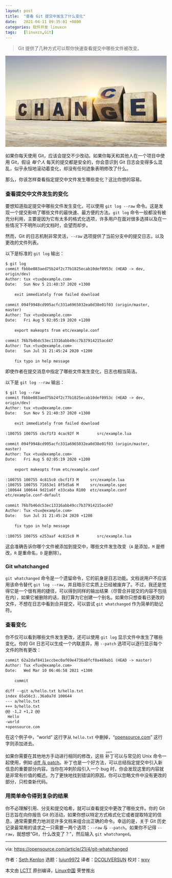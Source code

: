 ```yaml
---
layout: post
title:	"查看 Git 提交中发生了什么变化"
date:	2021-04-11 09:35:01 +0800 
categories:	软件开发 linuxcn 
tags:	[linuxcn,Git]
---
```




> 
> Git 提供了几种方式可以帮你快速查看提交中哪些文件被改变。
> 
> 
> 


![](/Asserts/Images/album/202104/11/093421yuololouo66woulu.jpg "Code going into a computer.")


如果你每天使用 Git，应该会提交不少改动。如果你每天和其他人在一个项目中使用 Git，假设 *每个人* 每天的提交都是安全的，你会意识到 Git 日志会变得多么混乱，似乎永恒地滚动着变化，却没有任何迹象表明修改了什么。


那么，你该怎样查看指定提交中文件发生哪些变化？这比你想的容易。


### 查看提交中文件发生的变化


要想知道指定提交中哪些文件发生变化，可以使用 `git log --raw` 命令。这是发现一个提交影响了哪些文件的最快速、最方便的方法。`git log` 命令一般都没有被充分利用，主要是因为它有太多的格式化选项，许多用户在面对很多选择以及在一些情况下不明所以的文档时，会望而却步。


然而，Git 的日志机制非常灵活，`--raw` 选项提供了当前分支中的提交日志，以及更改的文件列表。


以下是标准的 `git log` 输出：



```
$ git log
commit fbbbe083aed75b24f2c77b1825ecab10def0953c (HEAD -> dev, origin/dev)
Author: tux <tux@example.com>
Date:   Sun Nov 5 21:40:37 2020 +1300

    exit immediately from failed download

commit 094f9948cd995acfc331a6965032ea0d38e01f03 (origin/master, master)
Author: Tux <tux@example.com>
Date:   Fri Aug 5 02:05:19 2020 +1200

    export makeopts from etc/example.conf

commit 76b7b46dc53ec13316abb49cc7b37914215acd47
Author: Tux <tux@example.com>
Date:   Sun Jul 31 21:45:24 2020 +1200

    fix typo in help message

```

即使作者在提交消息中指定了哪些文件发生变化，日志也相当简洁。


以下是 `git log --raw` 输出：



```
$ git log --raw
commit fbbbe083aed75b24f2c77b1825ecab10def0953c (HEAD -> dev, origin/dev)
Author: tux <tux@example.com>
Date:   Sun Nov 5 21:40:37 2020 +1300

    exit immediately from failed download

:100755 100755 cbcf1f3 4cac92f M        src/example.lua

commit 094f9948cd995acfc331a6965032ea0d38e01f03 (origin/master, master)
Author: Tux <tux@example.com>
Date:   Fri Aug 5 02:05:19 2020 +1200

    export makeopts from etc/example.conf
   
:100755 100755 4c815c0 cbcf1f3 M     src/example.lua
:100755 100755 71653e1 8f5d5a6 M     src/example.spec
:100644 100644 9d21a6f e33caba R100  etc/example.conf  etc/example.conf-default

commit 76b7b46dc53ec13316abb49cc7b37914215acd47
Author: Tux <tux@example.com>
Date:   Sun Jul 31 21:45:24 2020 +1200

    fix typo in help message

:100755 100755 e253aaf 4c815c0 M        src/example.lua

```

这会准确告诉你哪个文件被添加到提交中，哪些文件发生改变（`A` 是添加，`M` 是修改，`R` 是重命名，`D` 是删除）。


### Git whatchanged


`git whatchanged` 命令是一个遗留命令，它的前身是日志功能。文档说用户不应该用该命令替代 `git log --raw`，并且暗示它实质上已经被废弃了。不过，我还是觉得它是一个很有用的捷径，可以得到同样的输出结果（尽管合并提交的内容不包括在内），如果它被删除的话，我打算为它创建一个别名。如果你只想查看已更改的文件，不想在日志中看到合并提交，可以尝试 `git whatchanged` 作为简单的助记符。


### 查看变化


你不仅可以看到哪些文件发生更改，还可以使用 `git log` 显示文件中发生了哪些变化。你的 Git 日志可以生成一个内联差异，用 `--patch` 选项可以逐行显示每个文件的所有更改：



```
commit 62a2daf8411eccbec0af69e4736a0fcf0a469ab1 (HEAD -> master)
Author: Tux <Tux@example.com>
Date:   Wed Mar 10 06:46:58 2021 +1300

    commit

diff --git a/hello.txt b/hello.txt
index 65a56c3..36a0a7d 100644
--- a/hello.txt
+++ b/hello.txt
@@ -1,2 +1,2 @@
 Hello
-world
+opensource.com

```

在这个例子中，“world” 这行字从 `hello.txt` 中删掉，“[opensource.com](http://opensource.com)” 这行字则添加进去。


如果你需要在其他地方手动进行相同的修改，这些<ruby> 补丁 <rt>  patch </rt></ruby>可以与常见的 Unix 命令一起使用，例如 [diff 与 patch](https://opensource.com/article/18/8/diffs-patches)。补丁也是一个好方法，可以总结指定提交中引入新信息的重要部分内容。当你在冲刺阶段引入一个 bug 时，你会发现这里的内容就是非常有价值的概述。为了更快地找到错误的原因，你可以忽略文件中没有更改的部分，只检查新代码。


### 用简单命令得到复杂的结果


你不必理解引用、分支和提交哈希，就可以查看提交中更改了哪些文件。你的 Git 日志旨在向你报告 Git 的活动，如果你想以特定方式格式化它或者提取特定的信息，通常需要费力地浏览许多文档来组合出正确的命令。幸运的是，关于 Git 历史记录最常用的请求之一只需要一两个选项：`--raw` 与 `--patch`。如果你不记得 `--raw`，就想想“Git，什么改变了？”，然后输入 `git whatchanged`。




---


via: <https://opensource.com/article/21/4/git-whatchanged>


作者：[Seth Kenlon](https://opensource.com/users/seth) 选题：[lujun9972](https://github.com/lujun9972) 译者：[DCOLIVERSUN](https://github.com/DCOLIVERSUN) 校对：[wxy](https://github.com/wxy)


本文由 [LCTT](https://github.com/LCTT/TranslateProject) 原创编译，[Linux中国](https://linux.cn/) 荣誉推出
